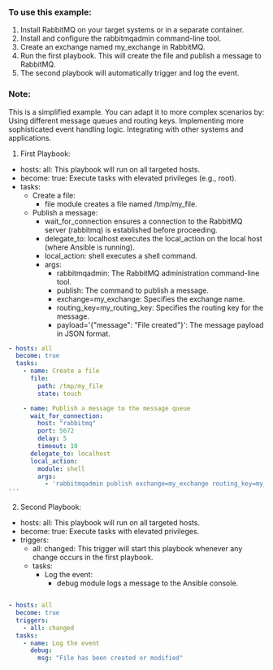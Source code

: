 ### To use this example:

1. Install RabbitMQ on your target systems or in a separate container.
2. Install and configure the rabbitmqadmin command-line tool.
3. Create an exchange named my_exchange in RabbitMQ.
4. Run the first playbook. This will create the file and publish a message to RabbitMQ.
5. The second playbook will automatically trigger and log the event.

###  Note:

This is a simplified example. You can adapt it to more complex scenarios by:
Using different message queues and routing keys.
Implementing more sophisticated event handling logic.
Integrating with other systems and applications.


1. First Playbook:

- hosts: all: This playbook will run on all targeted hosts.
- become: true: Execute tasks with elevated privileges (e.g., root).
- tasks:
  - Create a file:
    - file module creates a file named /tmp/my_file.
  - Publish a message:
    - wait_for_connection ensures a connection to the RabbitMQ server (rabbitmq) is established before proceeding.
    - delegate_to: localhost executes the local_action on the local host (where Ansible is running).
    - local_action: shell executes a shell command.
    - args:
      - rabbitmqadmin: The RabbitMQ administration command-line tool.
      - publish: The command to publish a message.
      - exchange=my_exchange: Specifies the exchange name.
      - routing_key=my_routing_key: Specifies the routing key for the message.
      - payload=\'{"message": "File created"}\': The message payload in JSON format.

```yaml
- hosts: all
  become: true
  tasks:
    - name: Create a file
      file:
        path: /tmp/my_file
        state: touch

    - name: Publish a message to the message queue
      wait_for_connection:
        host: "rabbitmq" 
        port: 5672 
        delay: 5 
        timeout: 10 
      delegate_to: localhost
      local_action: 
        module: shell
        args:
          - 'rabbitmqadmin publish exchange=my_exchange routing_key=my_routing_key payload=\'{"message": "File created"}\''
'''        
```

2. Second Playbook:

- hosts: all: This playbook will run on all targeted hosts.
- become: true: Execute tasks with elevated privileges.
- triggers:
  - all: changed: This trigger will start this playbook whenever any change occurs in the first playbook.
  - tasks:
    - Log the event:
      - debug module logs a message to the Ansible console.



```yaml

- hosts: all
  become: true
  triggers:
    - all: changed 
  tasks:
    - name: Log the event
      debug:
        msg: "File has been created or modified"

```